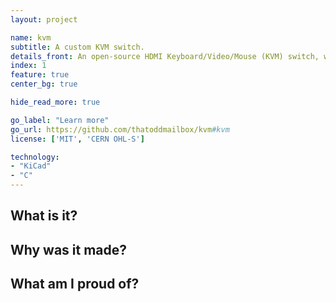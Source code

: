 ```yaml
---
layout: project

name: kvm
subtitle: A custom KVM switch.
details_front: An open-source HDMI Keyboard/Video/Mouse (KVM) switch, which lets you switch two monitors and four USB devices between up to three computers.
index: 1
feature: true
center_bg: true

hide_read_more: true

go_label: "Learn more"
go_url: https://github.com/thatoddmailbox/kvm#kvm
license: ['MIT', 'CERN OHL-S']

technology:
- "KiCad"
- "C"
---
```

## What is it?

## Why was it made?

## What am I proud of?
